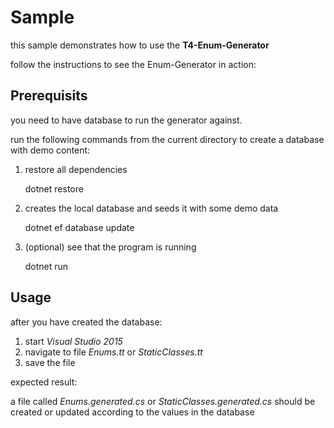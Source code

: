 # Sample

this sample demonstrates how to use the **T4-Enum-Generator**

follow the instructions to see the Enum-Generator in action:

## Prerequisits

you need to have database to run the generator against.

run the following commands from the current directory to create a database with demo content:

1. restore all dependencies


    dotnet restore

2. creates the local database and seeds it with some demo data

    
    dotnet ef database update

3. (optional) see that the program is running


    dotnet run

## Usage

after you have created the database:

1. start *Visual Studio 2015*
2. navigate to file *Enums.tt* or *StaticClasses.tt*
3. save the file

expected result:

a file called *Enums.generated.cs* or *StaticClasses.generated.cs* should be created or updated according to the values in the database